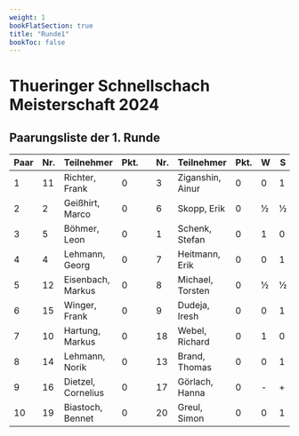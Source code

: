 ```yaml
---
weight: 1
bookFlatSection: true
title: "Runde1"
bookToc: false
---
```


# Thueringer Schnellschach Meisterschaft 2024

## Paarungsliste der 1. Runde


| Paar | Nr. | Teilnehmer        | Pkt. |   | Nr. | Teilnehmer       | Pkt. | W   | S    | At. | M |
|------|-----|-------------------|------|---|-----|------------------|------|-----|------|-----|---|
| 1    | 11  | Richter, Frank    | 0    |   | 3   | Ziganshin, Ainur | 0    | 0   | 1    |     |   |
| 2    | 2   | Geißhirt, Marco   | 0    |   | 6   | Skopp, Erik      | 0    | ½   | ½    |     |   |
| 3    | 5   | Böhmer, Leon      | 0    |   | 1   | Schenk, Stefan   | 0    | 1   | 0    |     |   |
| 4    | 4   | Lehmann, Georg    | 0    |   | 7   | Heitmann, Erik   | 0    | 0   | 1    |     |   |
| 5    | 12  | Eisenbach, Markus | 0    |   | 8   | Michael, Torsten | 0    | ½   | ½    |     |   |
| 6    | 15  | Winger, Frank     | 0    |   | 9   | Dudeja, Iresh    | 0    | 0   | 1    |     |   |
| 7    | 10  | Hartung, Markus   | 0    |   | 18  | Webel, Richard   | 0    | 1   | 0    |     |   |
| 8    | 14  | Lehmann, Norik    | 0    |   | 13  | Brand, Thomas    | 0    | 0   | 1    |     |   |
| 9    | 16  | Dietzel, Cornelius| 0    |   | 17  | Görlach, Hanna   | 0    | -   | +    | k   |   |
| 10   | 19  | Biastoch, Bennet  | 0    |   | 20  | Greul, Simon     | 0    | 0   | 1    |     |   |
